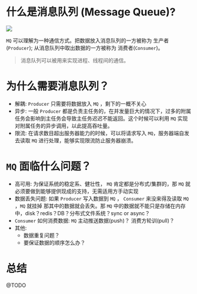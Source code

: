 # 什么是消息队列 (Message Queue)?
![](./assets/MQ/MQ.png)

`MQ` 可以理解为一种通信方式。把数据放入消息队列的一方被称为 生产者(`Producer`); 从消息队列中取出数据的一方被称为 消费者(`Consumer`)。

> 消息队列可以被用来实现进程、线程间的通信。

# 为什么需要消息队列？
+ 解耦: `Producer` 只需要将数据放入 `MQ` ，剩下的一概不关心
+ 异步: 一般 `Producer` 都是负责主任务的，在并发量巨大的情况下，过多的附属任务会影响到主任务会导致主任务迟迟不能返回。这个时候可以利用 `MQ` 实现对附属任务的异步调用，以此提高吞吐量。
+ 限流: 在请求数目超出服务器能力的时候，可以将请求写入 `MQ`，服务器端自发去读取 `MQ` 进行处理，能够实现限流防止服务器崩溃。

# `MQ` 面临什么问题？
+ 高可用: 为保证系统的稳定系、健壮性， `MQ` 肯定都是分布式/集群的，那 `MQ` 就必须要做到能够提供现成的支持，无需适用方手动实现
+ 数据丢失问题: 如果 `Producer` 写入数据到 `MQ` ， `Consumer` 来没来得及读取 `MQ` ，`MQ` 就挂掉 那其中的数据就会丢失。那 `MQ` 中的数据就不能只是存储在内存中，disk？redis？DB？分布式文件系统？sync or async？
+ `Consumer` 如何消费数据: `MQ` 主动推送数据(push)？ 消费方轮训(pull)？
+ 其他:
  + 数据重复问题？
  + 要保证数据的顺序怎么办？

# 总结
@TODO